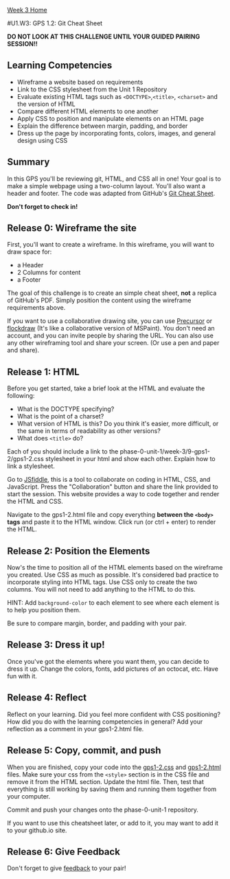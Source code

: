 [Week 3 Home](../)

#U1.W3: GPS 1.2: Git Cheat Sheet

**DO NOT LOOK AT THIS CHALLENGE UNTIL YOUR GUIDED PAIRING SESSION!!**

## Learning Competencies
- Wireframe a website based on requirements
- Link to the CSS stylesheet from the Unit 1 Repository
- Evaluate existing HTML tags such as `<DOCTYPE>`,`<title>`, `<charset>` and the version of HTML
- Compare different HTML elements to one another
- Apply CSS to position and manipulate elements on an HTML page
- Explain the difference between margin, padding, and border
- Dress up the page by incorporating fonts, colors, images, and general design using CSS

## Summary
In this GPS you'll be reviewing git, HTML, and CSS all in one! Your goal is to make a simple webpage using a two-column layout. You'll also want a header and footer. The code was adapted from GitHub's [Git Cheat Sheet](https://training.github.com/kit/downloads/github-git-cheat-sheet.pdf).

**Don't forget to check in!**

## Release 0: Wireframe the site
First, you'll want to create a wireframe. In this wireframe, you will want to draw space for:
- a Header
- 2 Columns for content
- a Footer

The goal of this challenge is to create an simple cheat sheet, **not** a replica of GitHub's PDF. Simply position the content using the wireframe requirements above.

If you want to use a collaborative drawing site, you can use [Precursor](https://prcrsr.com/) or [flockdraw](http://flockdraw.com) (It's like a collaborative version of MSPaint). You don't need an account, and you can invite people by sharing the URL. You can also use any other wireframing tool and share your screen. (Or use a pen and paper and share).

## Release 1: HTML
Before you get started, take a brief look at the HTML and evaluate the following:

- What is the DOCTYPE specifying?
- What is the point of a charset?
- What version of HTML is this? Do you think it's easier, more difficult, or the same in terms of readability as other versions?
- What does `<title>` do?

Each of you should include a link to the phase-0-unit-1/week-3/9-gps1-2/gps1-2.css stylesheet in your html and show each other. Explain how to link a stylesheet.

Go to [JSfiddle](https://jsfiddle.net/), this is a tool to collaborate on coding in HTML, CSS, and JavaScript. Press the "Collaboration" button and share the link provided to start the session. This website provides a way to code together and render the HTML and CSS.

Navigate to the gps1-2.html file and copy everything **between the `<body>` tags** and paste it to the HTML window. Click run (or ctrl + enter) to render the HTML.


## Release 2: Position the Elements
Now's the time to position all of the HTML elements based on the wireframe you created. Use CSS as much as possible. It's considered bad practice to incorporate styling into HTML tags. Use CSS only to create the two columns. You will not need to add anything to the HTML to do this.

HINT: Add `background-color` to each element to see where each element is to help you position them.

Be sure to compare margin, border, and padding with your pair.

## Release 3: Dress it up!
Once you've got the elements where you want them, you can decide to dress it up. Change the colors, fonts, add pictures of an octocat, etc. Have fun with it.

## Release 4: Reflect

Reflect on your learning. Did you feel more confident with CSS positioning? How did you do with the learning competencies in general? Add your reflection as a comment in your gps1-2.html file.

## Release 5: Copy, commit, and push
When you are finished, copy your code into the [gps1-2.css](gps1-2.css) and [gps1-2.html](gps1-2.html) files. Make sure your css from the `<style>` section is in the CSS file and remove it from the HTML section. Update the html file. Then, test that everything is still  working by saving them and running them together from your computer.

Commit and push your changes onto the phase-0-unit-1 repository.

If you want to use this cheatsheet later, or add to it, you may want to add it to your github.io site.

## Release 6: Give Feedback
Don't forget to give [feedback](https://socrates.devbootcamp.com/feedback/new) to your pair!
